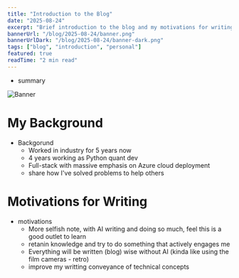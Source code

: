 ```yaml
---
title: "Introduction to the Blog"
date: "2025-08-24"
excerpt: "Brief introduction to the blog and my motivations for writing."
bannerUrl: "/blog/2025-08-24/banner.png"
bannerUrlDark: "/blog/2025-08-24/banner-dark.png"
tags: ["blog", "introduction", "personal"]
featured: true
readTime: "2 min read"
---
```


- summary

![Banner](/blog/2025-08-24/banner.png)

# My Background

- Backgorund
  - Worked in industry for 5 years now
  - 4 years working as Python quant dev
  - Full-stack with massive emphasis on Azure cloud deployment
  - share how I've solved problems to help others

# Motivations for Writing

- motivations
  - More selfish note, with AI writing and doing so much, feel this is a good outlet to learn
  - retanin knowledge and try to do something that actively engages me
  - Everything will be written (blog) wise without AI (kinda like using the film cameras - retro)
  - improve my writting conveyance of technical concepts
